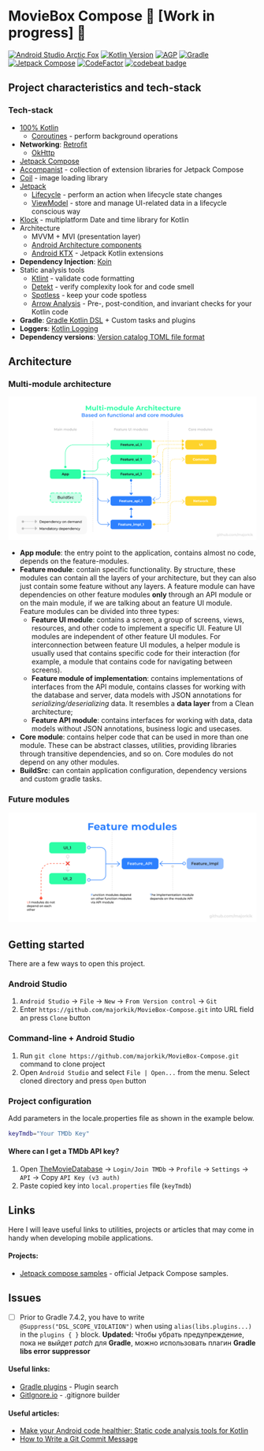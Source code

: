 # MovieBox Compose 🚧 [Work in progress] 🚧

[![Android Studio Arctic Fox](https://img.shields.io/badge/AS%20Electric-Eel%209-9cf)](https://developer.android.com/studio/preview) [![Kotlin Version](https://img.shields.io/badge/Kotlin-1.6.20-brightgreen)](https://kotlinlang.org)  [![AGP](https://img.shields.io/badge/AGP-7.2-blue)](https://developer.android.com/studio/releases/gradle-plugin)  [![Gradle](https://img.shields.io/badge/Gradle-7.5-blue)](https://gradle.org)  [![Jetpack Compose](https://img.shields.io/badge/Jetpack%20Compose-1.2.0--beta01-blueviolet)](https://developer.android.com/jetpack/androidx/releases/compose) [![CodeFactor](https://www.codefactor.io/repository/github/majorkik/moviebox-compose/badge)](https://www.codefactor.io/repository/github/majorkik/moviebox-compose) [![codebeat badge](https://codebeat.co/badges/80853a65-81dc-46c1-8b63-7f4ee5c72bab)](https://codebeat.co/a/rodion/projects/github-com-majorkik-moviebox_compose-master)

## Project characteristics and tech-stack

### Tech-stack

- [100% Kotlin](https://kotlinlang.org/)
  + [Coroutines](https://kotlinlang.org/docs/reference/coroutines-overview.html) - perform
    background operations
- **Networking**: [Retrofit](https://square.github.io/retrofit/)
  + [OkHttp](https://github.com/square/okhttp)
- [Jetpack Compose](https://developer.android.com/jetpack/compose)
- [Accompanist](https://github.com/chrisbanes/accompanist) - collection of extension libraries for
  Jetpack Compose
- [Coil](https://github.com/coil-kt/coil) - image loading library
- [Jetpack](https://developer.android.com/jetpack/)
  - [Lifecycle](https://developer.android.com/topic/libraries/architecture/lifecycle) - perform an
    action when lifecycle state changes
  - [ViewModel](https://developer.android.com/topic/libraries/architecture/viewmodel) - store and
    manage UI-related data in a lifecycle conscious way
- [Klock](https://github.com/korlibs/klock) - multiplatform Date and time library for Kotlin
- Architecture
  - MVVM + MVI (presentation layer)
  - [Android Architecture components](https://developer.android.com/topic/libraries/architecture)
  - [Android KTX](https://developer.android.com/kotlin/ktx) - Jetpack Kotlin extensions
- **Dependency Injection**: [Koin](https://github.com/InsertKoinIO/koin)
- Static analysis tools
  - [Ktlint](https://github.com/pinterest/ktlint) - validate code formatting
  - [Detekt](https://github.com/arturbosch/detekt#with-gradle) - verify complexity look for and code
    smell
  - [Spotless](https://github.com/diffplug/spotless) - keep your code spotless
  - [Arrow Analysis](https://arrow-kt.io/docs/analysis/) - Pre-, post-condition, and invariant
    checks for your Kotlin code
- **Gradle**: [Gradle Kotlin DSL](https://docs.gradle.org/current/userguide/kotlin_dsl.html) +
  Custom tasks and plugins
- **Loggers**: [Kotlin Logging](https://github.com/MicroUtils/kotlin-logging)
- **Dependency
  versions**: [Version catalog TOML file format](https://docs.gradle.org/current/userguide/platforms.html)

## Architecture

### Multi-module architecture

![Multi-module architecture](docs/image/multimodule-arch-future-core-modules.svg?raw=true)

- **App module**: the entry point to the application, contains almost no code, depends on the
  feature-modules.
- **Feature module**: contain specific functionality. By structure, these modules can contain all
  the layers of your architecture, but they can also just contain some feature without any layers. A
  feature module can have dependencies on other feature modules **only** through an API module or on
  the main module, if we are talking about an feature UI module. Feature modules can be divided into
  three types:
  - **Feature UI module**: contains a screen, a group of screens, views, resources, and other code
    to implement a specific UI. Feature UI modules are independent of other feature UI modules. For
    interconnection between feature UI modules, a helper module is usually used that contains
    specific code for their interaction (for example, a module that contains code for navigating
    between screens).
  - **Feature module of implementation**: contains implementations of interfaces from the API
    module, contains classes for working with the database and server, data models with JSON
    annotations for *serializing/deserializing* data. It resembles a **data layer** from a Clean
    architecture;
  - **Feature API module**: contains interfaces for working with data, data models without JSON
    annotations, business logic and usecases.
- **Core module**: contains helper code that can be used in more than one module. These can be
  abstract classes, utilities, providing libraries through transitive dependencies, and so on. Core
  modules do not depend on any other modules.
- **BuildSrc**: can contain application configuration, dependency versions and custom gradle tasks.

### Future modules

![Future modules](docs/image/future-modules.svg?raw=true)

## Getting started

There are a few ways to open this project.

### Android Studio

1. `Android Studio` -> `File` -> `New` -> `From Version control` -> `Git`
2. Enter `https://github.com/majorkik/MovieBox-Compose.git` into URL field an press `Clone` button

### Command-line + Android Studio

1. Run `git clone https://github.com/majorkik/MovieBox-Compose.git` command to clone project
2. Open `Android Studio` and select `File | Open...` from the menu. Select cloned directory and
   press `Open` button

### Project configuration

Add parameters in the locale.properties file as shown in the example below.

```bash
keyTmdb="Your TMDb Key"
```

#### Where can I get a TMDb API key?

1. Open [TheMovieDatabase](https://www.themoviedb.org/) -> `Login/Join TMDb` -> `Profile`
   -> `Settings` -> `API` -> Copy `API Key (v3 auth)`
2. Paste copied key into `local.properties` file (`keyTmdb`)

## Links

Here I will leave useful links to utilities, projects or articles that may come in handy when
developing mobile applications.

#### Projects:

- [Jetpack compose samples](https://github.com/android/compose-samples) - official Jetpack Compose
  samples.

## Issues

- [ ] Prior to Gradle 7.4.2, you have to write `@Suppress("DSL_SCOPE_VIOLATION")` when
  using `alias(libs.plugins...)` in the `plugins { }` block.
  **Updated:**
  Чтобы убрать предупреждение, пока не выйдет _patch_ для **Gradle**, можно использовать плагин
  **Gradle libs error suppressor**

#### Useful links:

- [Gradle plugins](https://plugins.gradle.org/plugin/com.diffplug.spotless) - Plugin search
- [GitIgnore.io](https://www.toptal.com/developers/gitignore) - .gitignore builder

#### Useful articles:

- [Make your Android code healthier: Static code analysis tools for Kotlin](https://www.rockandnull.com/static-code-analysis-android/)
- [How to Write a Git Commit Message](https://chris.beams.io/posts/git-commit/)
